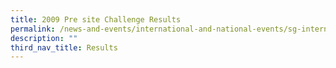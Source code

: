 ```yaml
---
title: 2009 Pre site Challenge Results
permalink: /news-and-events/international-and-national-events/sg-international-math-challenge/results/2008-pre/
description: ""
third_nav_title: Results
---
```

